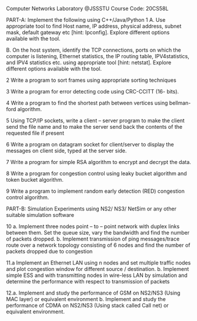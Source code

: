 Computer Networks Laboratory @JSSSTU
Course Code: 20CS58L

PART-A: Implement the following using C++/Java/Python
1 A. Use appropriate tool to find Host name, IP address, physical 
address, subnet mask, default gateway etc [hint: Ipconfig]. Explore 
different options available with the tool.

B. On the host system, identify the TCP connections, ports on which 
the computer is listening, Ethernet statistics, the IP routing table, 
IPV4statistics, and IPV4 statistics etc. using appropriate tool [hint: 
netstat]. Explore different options available with the tool. 

2 Write a program to sort frames using appropriate sorting techniques 

3 Write a program for error detecting code using CRC-CCITT (16- bits). 

4 Write a program to find the shortest path between vertices using 
bellman-ford algorithm.

5 Using TCP/IP sockets, write a client – server program to make the 
client send the file name and to make the server send back the contents 
of the requested file if present

6 Write a program on datagram socket for client/server to display the 
messages on client side, typed at the server side.

7 Write a program for simple RSA algorithm to encrypt and decrypt the 
data.

8 Write a program for congestion control using leaky bucket algorithm 
and token bucket algorithm.

9 Write a program to implement random early detection (RED) 
congestion control algorithm.

PART-B: Simulation Experiments using NS2/ NS3/ NetSim or any other 
suitable simulation software

10 a. Implement three nodes point – to – point network with duplex 
links between them. Set the queue size, vary the bandwidth and find 
the number of packets dropped.
b. Implement transmission of ping messages/trace route over a 
network topology consisting of 6 nodes and find the number of packets 
dropped due to congestion

11.a Implement an Ethernet LAN using n nodes and set multiple traffic 
nodes and plot congestion window for different source / destination.
b. Implement simple ESS and with transmitting nodes in wire-less 
LAN by simulation and determine the performance with respect to 
transmission of packets

12.a. Implement and study the performance of GSM on NS2/NS3 
(Using MAC layer) or equivalent environment
b. Implement and study the performance of CDMA on NS2/NS3 
(Using stack called Call net) or equivalent environment.

